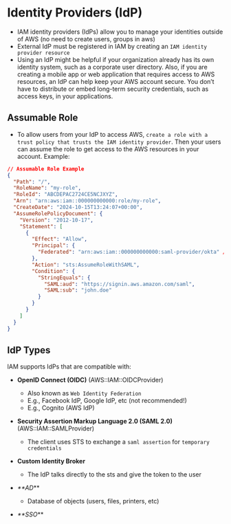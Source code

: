# Identity Providers (IdP)

- IAM identity providers (IdPs) allow you to manage your identities outside of AWS (no need to create users, groups in aws)
- External IdP must be registered in IAM by creating an `IAM identity provider resource`
- Using an IdP might be helpful if your organization already has its own identity system, such as a corporate user directory. Also, if you are creating a mobile app or web application that requires access to AWS resources, an IdP can help keep your AWS account secure. You don’t have to distribute or embed long-term security credentials, such as access keys, in your applications.

## Assumable Role

- To allow users from your IdP to access AWS, `create a role with a trust policy that trusts the IAM identity provider`. Then your users can assume the role to get access to the AWS resources in your account. Example:

```json
// Assumable Role Example
{
  "Path": "/",
  "RoleName": "my-role",
  "RoleId": "ABCDEPAC2724CE5NCJXYZ",
  "Arn": "arn:aws:iam::000000000000:role/my-role",
  "CreateDate": "2024-10-15T13:24:07+00:00",
  "AssumeRolePolicyDocument": {
    "Version": "2012-10-17",
    "Statement": [
      {
        "Effect": "Allow",
        "Principal": {
          "Federated": "arn:aws:iam::000000000000:saml-provider/okta" // trust the okta identity provider
        },
        "Action": "sts:AssumeRoleWithSAML",
        "Condition": {
          "StringEquals": {
            "SAML:aud": "https://signin.aws.amazon.com/saml",
            "SAML:sub": "john.doe"
          }
        }
      }
    ]
  }
}
```

## IdP Types

IAM supports IdPs that are compatible with:

- **OpenID Connect (OIDC)** (AWS::IAM::OIDCProvider)
  - Also known as `Web Identity Federation`
  - E.g., Facebook IdP, Google IdP, etc (not recommended!)
  - E.g., Cognito (AWS IdP)

- **Security Assertion Markup Language 2.0 (SAML 2.0)** (AWS::IAM::SAMLProvider)
  - The client uses STS to exchange a `saml assertion` for `temporary credentials`

- **Custom Identity Broker**
  - The IdP talks directly to the sts and give the token to the user

- _**AD_**
  - Database of objects (users, files, printers, etc)

- _**SSO_**
